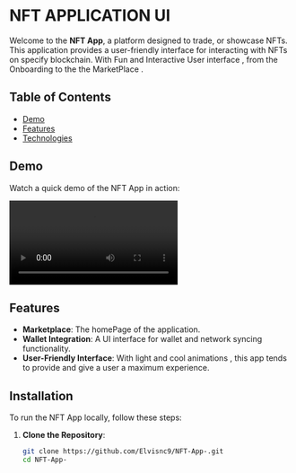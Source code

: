 # NFT APPLICATION UI

Welcome to the **NFT App**, a platform designed to  trade, or showcase NFTs. This application provides a user-friendly interface for interacting with NFTs on specify blockchain. With Fun and Interactive User interface , from the Onboarding to the the MarketPlace .

## Table of Contents
- [Demo](#demo)
- [Features](#features)
- [Technologies](#Flutter)

## Demo
Watch a quick demo of the NFT App in action:

![Insert Video Here](assets/images/NFT%20APP.mp4)


## Features
- **Marketplace**: The homePage of the application.
- **Wallet Integration**: A UI interface for wallet and network syncing functionality.
- **User-Friendly Interface**: With light and cool animations , this app tends to provide and give a user a maximum experience.



## Installation
To run the NFT App locally, follow these steps:
1. **Clone the Repository**:
   ```bash
   git clone https://github.com/Elvisnc9/NFT-App-.git
   cd NFT-App-
